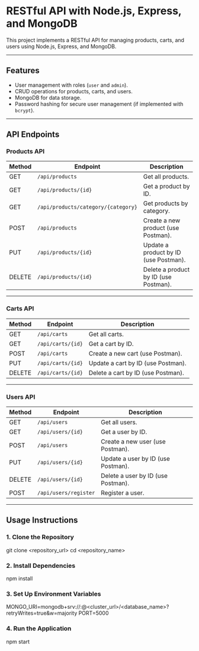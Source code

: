 # RESTful API with Node.js, Express, and MongoDB

This project implements a RESTful API for managing products, carts, and users using Node.js, Express, and MongoDB.

---

## **Features**
- User management with roles (`user` and `admin`).
- CRUD operations for products, carts, and users.
- MongoDB for data storage.
- Password hashing for secure user management (if implemented with `bcrypt`).

---

## **API Endpoints**

### **Products API**
| Method | Endpoint                                   | Description                                     |
|--------|-------------------------------------------|-------------------------------------------------|
| GET    | `/api/products`                           | Get all products.                              |
| GET    | `/api/products/{id}`                      | Get a product by ID.                           |
| GET    | `/api/products/category/{category}`       | Get products by category.                      |
| POST   | `/api/products`                           | Create a new product (use Postman).            |
| PUT    | `/api/products/{id}`                      | Update a product by ID (use Postman).          |
| DELETE | `/api/products/{id}`                      | Delete a product by ID (use Postman).          |

---

### **Carts API**
| Method | Endpoint                   | Description                                    |
|--------|----------------------------|------------------------------------------------|
| GET    | `/api/carts`               | Get all carts.                                |
| GET    | `/api/carts/{id}`          | Get a cart by ID.                             |
| POST   | `/api/carts`               | Create a new cart (use Postman).              |
| PUT    | `/api/carts/{id}`          | Update a cart by ID (use Postman).            |
| DELETE | `/api/carts/{id}`          | Delete a cart by ID (use Postman).            |

---

### **Users API**
| Method | Endpoint                   | Description                                    |
|--------|----------------------------|------------------------------------------------|
| GET    | `/api/users`               | Get all users.                                |
| GET    | `/api/users/{id}`          | Get a user by ID.                             |
| POST   | `/api/users`               | Create a new user (use Postman).              |
| PUT    | `/api/users/{id}`          | Update a user by ID (use Postman).            |
| DELETE | `/api/users/{id}`          | Delete a user by ID (use Postman).            |
| POST   | `/api/users/register`      | Register a user.                              |

---

## **Usage Instructions**

### 1. **Clone the Repository**
git clone <repository_url>
cd <repository_name>
### 2. Install Dependencies
npm install
### 3. Set Up Environment Variables
MONGO_URI=mongodb+srv://<username>:<password>@<cluster_url>/<database_name>?retryWrites=true&w=majority
PORT=5000
### 4. Run the Application
npm start
